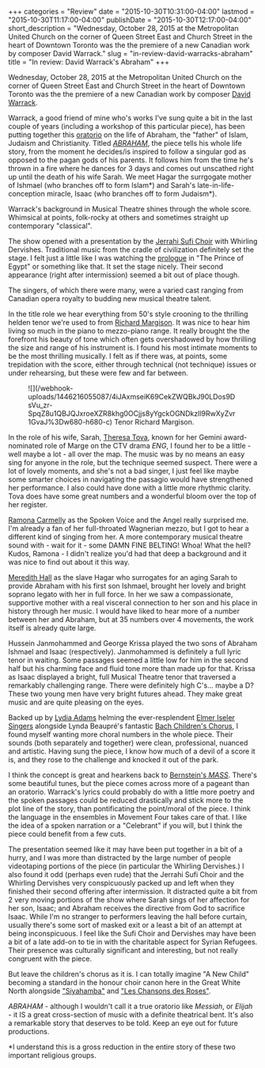 +++
categories = "Review"
date = "2015-10-30T10:31:00-04:00"
lastmod = "2015-10-30T11:17:00-04:00"
publishDate = "2015-10-30T12:17:00-04:00"
short_description = "Wednesday, October 28, 2015 at the Metropolitan United Church on the corner of Queen Street East and Church Street in the heart of Downtown Toronto was the the premiere of a new Canadian work by composer David Warrack."
slug = "in-review-david-warracks-abraham"
title = "In review: David Warrack&#039;s Abraham"
+++

Wednesday, October 28, 2015 at the Metropolitan United Church on the corner of Queen Street East and Church Street in the heart of Downtown Toronto was the the premiere of a new Canadian work by composer [David Warrack](http://www.davidwarrack.ca/). 

Warrack, a good friend of mine who's works I've sung quite a bit in the last couple of years (including a workshop of this particular piece), has been putting together this [oratorio](https://en.wikipedia.org/wiki/Oratorio) on the life of Abraham, the "father" of Islam, Judaism and Christianity. Titled [*ABRAHAM*](http://www.abrahamoratorio.ca/), the piece tells his whole life story, from the moment he decides/is inspired to follow a singular god as opposed to the pagan gods of his parents. It follows him from the time he's thrown in a fire where he dances for 3 days and comes out unscathed right up until the death of his wife Sarah. We meet Hagar the surrgogate mother of Ishmael (who branches off to form Islam\*) and Sarah's late-in-life-conception miracle, Isaac (who branches off to form Judaism\*).

Warrack's background in Musical Theatre shines through the whole score. Whimsical at points, folk-rocky at others and sometimes straight up contemporary "classical". 

The show opened with a presentation by the [Jerrahi Sufi Choir](http://www.jerrahi.ca/index.html) with Whirling Dervishes. Traditional music from the cradle of civilization definitely set the stage. I felt just a little like I was watching the [prologue](https://www.youtube.com/watch?v=biVEtQQ_9mo) in "The Prince of Egypt" or something like that. It set the stage nicely. Their second appearance (right after intermission) seemed a bit out of place though. 

The singers, of which there were many, were a varied cast ranging from Canadian opera royalty to budding new musical theatre talent. 

In the title role we hear everything from 50's style crooning to the thrilling helden tenor we're used to from [Richard Margison](/scene/people/richard-margson/). It was nice to hear him living so much in the piano to mezzo-piano range. It really brought the the forefront his beauty of tone which often gets overshadowed by how thrilling the size and range of his instrument is. I found his most intimate moments to be the most thrilling musically. I felt as if there was, at points, some trepidation with the score, either through technical (not technique) issues or under rehearsing, but these were few and far between. 

<figure data-type="image">
![](/webhook-uploads/1446216055087/4iJAxmseiK69CekZWQBkJ90LDos9DsVu_zr-SpqZ8u1QBJQJxroeXZR8khg0OCjjs8yYgckOGNDkzIl9RwXyZvr1GvaJ%3Dw680-h680-c)
</figcaption>Tenor Richard Margison.</figcaption>
</figure>

In the role of his wife, Sarah, [Theresa Tova](http://theresatova.com/), known for her Gemini award-nominated role of Marge on the CTV drama *ENG*, I found her to be a little - well maybe a lot - all over the map. The music was by no means an easy sing for anyone in the role, but the technique seemed suspect. There were a lot of lovely moments, and she's not a bad singer, I just feel like maybe some smarter choices in navigating the passagio would have strengthened her performance. I also could have done with a little more rhythmic clarity. Tova does have some great numbers and a wonderful bloom over the top of her register. 

[Ramona Carmelly](http://ramonacarmelly.blogspot.ca/) as the Spoken Voice and the Angel really surprised me. I'm already a fan of her full-throated Wagnerian mezzo, but I got to hear a different kind of singing from her. A more contemporary musical theatre sound with - wait for it - some DAMN FINE BELTING! Whoa! What the hell? Kudos, Ramona - I didn't realize you'd had that deep a background and it was nice to find out about it this way. 

[Meredith Hall](http://deanartists.com/artist/meredith-hall/) as the slave Hagar who surrogates for an aging Sarah to provide Abraham with his first son Ishmael, brought her lovely and bright soprano legato with her in full force. In her we saw a compassionate, supportive mother with a real visceral connection to her son and his place in history through her music. I would have liked to hear more of a number between her and Abraham, but at 35 numbers over 4 movements, the work itself is already quite large. 

Hussein Janmohammed and George Krissa played the two sons of Abraham Ishmael and Isaac (respectively). Janmohammed is definitely a full lyric tenor in waiting. Some passages seemed a little low for him in the second half but his charming face and fluid tone more than made up for that. Krissa as Isaac displayed a bright, full Musical Theatre tenor that traversed a remarkably challenging range. There were definitely high C's... maybe a D? These two young men have very bright futures ahead. They make great music and are quite pleasing on the eyes. 

Backed up by [Lydia Adams](http://www.elmeriselersingers.com/adams_l.htm) helming the ever-resplendent [Elmer Iseler Singers](http://www.elmeriselersingers.com/) alongside Lynda Beaupré's fantastic [Bach Children's Chorus](http://bachchildrenschorus.ca/), I found myself wanting more choral numbers in the whole piece. Their sounds (both separately and together) were clean, professional, nuanced and artistic. Having sung the piece, I know how much of a devil of a score it is, and they rose to the challenge and knocked it out of the park. 

I think the concept is great and hearkens back to [Bernstein's *MASS*](https://www.youtube.com/watch?v=9tjsKzhpSwE). There's some beautiful tunes, but the piece comes across more of a pageant than an oratorio. Warrack's lyrics could probably do with a little more poetry and the spoken passages could be reduced drastically and stick more to the plot line of the story, than pontificating the point/moral of the piece. I think the language in the ensembles in Movement Four takes care of that. I like the idea of a spoken narration or a "Celebrant" if you will, but I think the piece could benefit from a few cuts. 

The presentation seemed like it may have been put together in a bit of a hurry, and I was more than distracted by the large number of people videotaping portions of the piece (in particular the Whirling Dervishes.) I also found it odd (perhaps even rude) that the Jerrahi Sufi Choir and the Whirling Dervishes very conspicuously packed up and left when they finished their second offering after intermission. It distracted quite a bit from 2 very moving portions of the show where Sarah sings of her affection for her son, Isaac; and Abraham receives the directive from God to sacrifice Isaac. While I'm no stranger to performers leaving the hall before curtain, usually there's some sort of masked exit or a least a bit of an attempt at being inconspicuous. I feel like the Sufi Choir and Dervishes may have been a bit of a late add-on to tie in with the charitable aspect for Syrian Refugees. Their presence was culturally significant and interesting, but not really congruent with the piece. 

But leave the children's chorus as it is. I can totally imagine "A New Child" becoming a standard in the honour choir canon here in the Great White North alongside ["Siyahamba"](https://www.youtube.com/watch?v=_am5crjgCCE) and ["Les Chansons des Roses"](https://www.youtube.com/watch?v=gf2b4Jb-Tb8).

*ABRAHAM* - although I wouldn't call it a true oratorio like *Messiah*, or *Elijah* - it IS a great cross-section of music with a definite theatrical bent. It's also a remarkable story that deserves to be told. Keep an eye out for future productions. 

*I understand this is a gross reduction in the entire story of these two important religious groups. 
